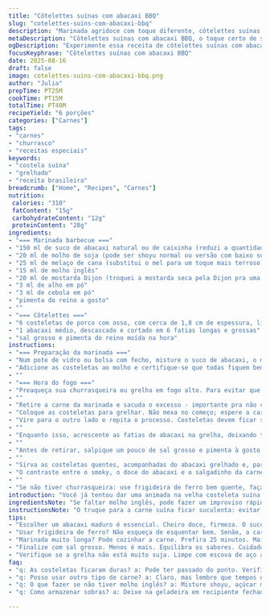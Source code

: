 ```yaml
---
title: "Côtelettes suínas com abacaxi BBQ"
slug: "cotelettes-suins-com-abacaxi-bbq"
description: "Marinada agridoce com toque diferente, côtelettes suínas grelhados até ficar levemente caramelizados, acompanhados de abacaxi grelhado com leve crosta. Mistura de sabores que explodem na boca, com um toque de fumaça e textura firme da carne, sem lactose, ovos ou amendoim, para seis pessoas."
metaDescription: "Côtelettes suínas com abacaxi BBQ, o toque certo de sabor e textura. Ideal para um churrasco memorável."
ogDescription: "Experimente essa receita de côtelettes suínas com abacaxi BBQ, a marinada perfeita traz um sabor incrível."
focusKeyphrase: "Côtelettes suínas com abacaxi BBQ"
date: 2025-08-16
draft: false
image: cotelettes-suins-com-abacaxi-bbq.png
author: "Julia"
prepTime: PT25M
cookTime: PT15M
totalTime: PT40M
recipeYield: "6 porções"
categories: ["Carnes"]
tags:
- "carnes"
- "churrasco"
- "receitas especiais"
keywords:
- "costela suína"
- "grelhado"
- "receita brasileira"
breadcrumb: ["Home", "Recipes", "Carnes"]
nutrition: 
 calories: "310"
 fatContent: "15g"
 carbohydrateContent: "12g"
 proteinContent: "28g"
ingredients:
- "=== Marinada barbecue ==="
- "150 ml de suco de abacaxi natural ou de caixinha (reduzi a quantidade pra não ficar muito líquido)"
- "20 ml de molho de soja (pode ser shoyu normal ou versão com baixo sódio)"
- "25 ml de melaço de cana (substitui o mel para um toque mais terroso)"
- "15 ml de molho inglês"
- "20 ml de mostarda Dijon (troquei a mostarda seca pela Dijon pra uma textura mais cremosa)"
- "3 ml de alho em pó"
- "3 ml de cebola em pó"
- "pimenta do reino a gosto"
- ""
- "=== Côtelettes ==="
- "6 costeletas de porco com osso, com cerca de 1,8 cm de espessura, limpas de gordura excessiva"
- "1 abacaxi médio, descascado e cortado em 6 fatias longas e grossas"
- "sal grosso e pimenta do reino moída na hora"
instructions:
- "=== Preparação da marinada ==="
- "Num pote de vidro ou bolsa com fecho, misture o suco de abacaxi, o molho de soja, melaço de cana, molho inglês, mostarda Dijon, alho e cebola em pó, além da pimenta do reino. Experimente a marinada antes de colocar a carne: tem que ficar marcante, ligeiramente adocicada e equilibrada; ajuste se usar suco industrializado que costuma ser mais doce."
- "Adicione as costeletas ao molho e certifique-se que todas fiquem bem cobertas. Deixe repousar em geladeira por pelo menos 25 minutos. Já provei deixar até 40, mas mais que isso começa a cozinhar a carne por causa da acidez do abacaxi."
- ""
- "=== Hora do fogo ==="
- "Preaqueça sua churrasqueira ou grelha em fogo alto. Para evitar que grude, unte a grelha com óleo de canola ou azeite (passe um papel toalha embebido em óleo na grelha quente esfregando com pegadores, atenção pra não queimar)."
- ""
- "Retire a carne da marinada e sacuda o excesso - importante pra não criar um vapor que atrapalha o caramelizado. Guarde o resto da marinada para pincelar depois, mas aqueça antes se quiser usar."
- "Coloque as costeletas para grelhar. Não mexa no começo; espere a carne chiar e criar uma crostinha dourada. Isso deve levar uns 5 minutos (observação pessoal: dependendo do fogo, talvez 6, 7 minutos, mas a dica é verificar as laterais, quando elas começam a mudar de cor, pode virar)."
- "Vire para o outro lado e repita o processo. Costeletas devem ficar suculentas, com uma leve resistência ao toque, sinal de que não estão passadas."
- ""
- "Enquanto isso, acrescente as fatias de abacaxi na grelha, deixando tostar por uns 3 minutos de cada lado — querem ficar com marcas visíveis, caramelizadas, que ajudam a tirar aquela acidez crua e ressaltar a doçura."
- ""
- "Antes de retirar, salpique um pouco de sal grosso e pimenta à gosto nas costeletas e no abacaxi. Serve pra equilibrar os sabores e realçar o aroma."
- ""
- "Sirva as costeletas quentes, acompanhadas do abacaxi grelhado e, para contrapor, uma saladinha verde bem simples com folhas jovens, um fio de azeite e limão."
- "O contraste entre o smoky, o doce do abacaxi e o salgadinho da carne vai bem."
- ""
- "Se não tiver churrasqueira: use frigideira de ferro bem quente, faça os mesmos passos, só cuidado que o tempo muda - nesse caso, reduza para 3-4 minutos por lado para não ressecar."
introduction: "Você já tentou dar uma animada na velha costeleta suína de churrasco e quase desistiu? O segredo está na marinada: o abacaxi traz açúcar natural que ajuda a criar aquela crosta caramelizada na brasa, enquanto os temperos jogam uma química boa com a carne. Troquei o mel pelo melaço, ganhando uma profundidade que não esperava. Além disso, troquei a mostarda seca pela Dijon para ajudar na textura e evitar grumos. Se você deixar a carne marinando demais, o abacaxi começa a ‘cozinhar’ por dentro e deixa a carne mais mole que deveria. E, claro, não existe atalho que substitua o olho e o tato na hora da grelha. Quem coloca o dedo sabe o ponto da carne, não o relógio."
ingredientsNote: "Se faltar molho inglês, pode fazer um improviso rápido com shoyu, açúcar mascavo, vinagre e um pouco de pimenta malagueta - dá pra salvar o dia sem sair correndo ao mercado. O suco de abacaxi comprado pode ter mais açúcar e menos acidez, por isso ajuste o mel ou melaço para equilíbrio. A mostarda Dijon, além de sabor, ajuda a emulsificar a marinada, evitando que a carne fique com textura estranha. Abacaxi fresco é imprescindível; os enlatados têm conservantes e perdem aquele cheiro fresco. Para quem tem dificuldade em grelhar sem grudar, uma pitada de farinha de mandioca na grelha com óleo pode ajudar a formar uma camada protetora. Além disso, sempre mantenha o fogo alto na hora de selar para preservar os sucos da carne."
instructionsNote: "O truque para a carne suína ficar suculenta: evitar cozinhar demais. O tempo indicado é base, mas apoie nos sinais: bordas mudando de cor, carne firme mas ainda ligeiramente macia quando pressionada com o dedo. A grelha deve estar enferrujada ou muito suja? Lembre-se de limpar com escova de aço antes e limpar logo antes do uso com óleo para evitar que a carne grude. Quando virar a carne, levantando a peça para ver a parte de baixo, observe a coloração dourada escura, quase caramelizada. Evite ficar virando toda hora, estraga a textura. Para quem resolver usar frigideira, sempre aqueça bem, não tente fritar a carne em fogo baixo porque vai soltar muita água e não cria crosta. O abacaxi precisa ser firme para não desmanchar na grelha; fatias muito finas acabam grudando e desfiando. E a melhor parte? Sentar e ouvir o som do crepitar da carne, aquele cheiro no ar que traz o melhor do churrasco caseiro."
tips:
- "Escolher um abacaxi maduro é essencial. Cheiro doce, firmeza. O suco faz diferença. Ajuste a marinada se usar industrializado. Pimenta do reino moída na hora realça."
- "Usar frigideira de ferro? Não esqueça de esquentar bem. Senão, a carne solta muita água. Aqueça a grelha antes. Cuidado com o tempo, ajuste conforme o fogo."
- "Marinada muito longa? Pode cozinhar a carne. Prefira 25 minutos. Mais que isso, a textura muda. Olhe para as laterais da carne. Mudou de cor, é hora de virar."
- "Finalize com sal grosso. Menos é mais. Equilibra os sabores. Cuidado ao grelhar o abacaxi. Não deixe muito tempo ou vai perder a textura crocante."
- "Verifique se a grelha não está muito suja. Limpe com escova de aço antes de começar. Isso ajuda a evitar que a carne grude. Não vire a carne toda hora. Estraga o caramelizado."
faq:
- "q: As costeletas ficaram duras? a: Pode ter passado do ponto. Verifique a maciez com o toque. Carne firme, mas ainda um pouco macia é ideal. Acuidade é tudo."
- "q: Posso usar outro tipo de carne? a: Claro, mas lembre que tempos de cozimento mudam. Frango ou até carne de boi ficam diferentes. Sirva com mesmo acompanhamento."
- "q: O que fazer se não tiver molho inglês? a: Misture shoyu, açúcar mascavo e vinagre. Isso pode salvar a marinada. Ou use temperos alternativos como salsinha e cebolinha."
- "q: Como armazenar sobras? a: Deixe na geladeira em recipiente fechado, consume em até 2 dias. Para reaquecer, grelhe de novo. Adiciona sabor e crocância."

---
```

